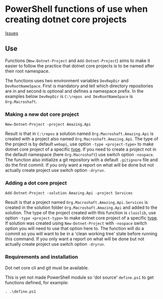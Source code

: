 # PowerShell functions of use when creating dotnet core projects

[Issues](https://github.com/Aha43/psdotnetutil/projects/1)

## Use

Functions (`New-Dotnet-Project` and `Add-Dotnet-Project`) aims to make it easier to follow the practice that dotnet core projects is to be named after their root namespace.

The functions uses two environment variables `DevRepDir` and `DevRootNameSpace`. First is mandatory and tell which directory repositories are in and second is optional and defines a namespace prefix. In the examples below `DevRepDir` is `C:\repos and DevRootNameSpace` is `Org.Macroshaft`.

### Making a new dot core project

```
New-Dotnet-Project -project Amazing.Api
```

Result is that in `C:\repos` a solution named `Org.Macroshaft.Amazing.Api` is created with a project also named `Org.Macroshaft.Amazing.Api`. The type of the project is by default `webapi`, use option `-type <project-type>` to make dotnet core project of a specific [type](https://docs.microsoft.com/en-us/dotnet/core/tools/dotnet-new). If you need to create a project not in the default namespace (here `Org.Macroshaft`) use switch option `-nospace`. The function also initialize a git repository with a default `.gitignore` file and do the first commit. If you only want a report on what will be done but not actually create project use switch option `-dryrun`.

### Adding a dot core project

```
Add-Dotnet-Project -solution Amazing.Api -project Services
```

Result is that a project named `Org.Macroshaft.Amazing.Api.Services` is created in the solution folder `Org.Macroshaft.Amazing.Api` and added to the solution. The type of the project created with this function is `classlib`, use option `-type <project-type>` to make dotnet core project of a specific [type](https://docs.microsoft.com/en-us/dotnet/core/tools/dotnet-new). If solution was created using `New-Dotnet-Project` with `-nospace` switch option you will need to use that option here to. The function will do a commit so you will want to be in a 'clean working tree' state before running this command. If you only want a report on what will be done but not actually create project use switch option `-dryrun`.

### Requirements and installation

Dot net core cli and git must be available.

This is yet not made PowerShell module so 'dot source' `define.ps1` to get functions defined, for example:

```
. .\define.ps1
```
